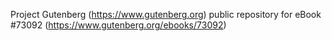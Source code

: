 Project Gutenberg (https://www.gutenberg.org) public repository
for eBook #73092 (https://www.gutenberg.org/ebooks/73092)
